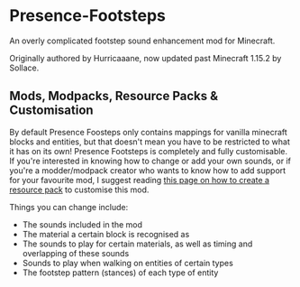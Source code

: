 # Presence-Footsteps

An overly complicated footstep sound enhancement mod for Minecraft.

Originally authored by Hurricaaane, now updated past Minecraft 1.15.2 by Sollace.

## Mods, Modpacks, Resource Packs & Customisation

By default Presence Foosteps only contains mappings for vanilla minecraft blocks and entities, but that doesn't mean you have to be restricted to
what it has on its own! Presence Footsteps is completely and fully customisable. If you're interested in knowing how to change or add your own sounds,
or if you're a modder/modpack creator who wants to know how to add support for your favourite mod, I suggest reading [this page on how to create a resource pack](https://github.com/Sollace/Presence-Footsteps/wiki/Information-for-Resourcepack-Creators) to customise this mod.

Things you can change include:
 - The sounds included in the mod
 - The material a certain block is recognised as
 - The sounds to play for certain materials, as well as timing and overlapping of these sounds
 - Sounds to play when walking on entities of certain types
 - The footstep pattern (stances) of each type of entity
